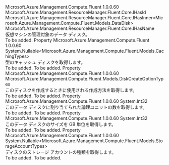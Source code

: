 <Type Name="IVirtualMachineDataDisk" FullName="Microsoft.Azure.Management.Compute.Fluent.IVirtualMachineDataDisk">
  <TypeSignature Language="C#" Value="public interface IVirtualMachineDataDisk : Microsoft.Azure.Management.ResourceManager.Fluent.Core.IHasId, Microsoft.Azure.Management.ResourceManager.Fluent.Core.IHasInner&lt;Microsoft.Azure.Management.Compute.Fluent.Models.DataDisk&gt;, Microsoft.Azure.Management.ResourceManager.Fluent.Core.IHasName" />
  <TypeSignature Language="ILAsm" Value=".class public interface auto ansi abstract IVirtualMachineDataDisk implements class Microsoft.Azure.Management.ResourceManager.Fluent.Core.IHasId, class Microsoft.Azure.Management.ResourceManager.Fluent.Core.IHasInner`1&lt;class Microsoft.Azure.Management.Compute.Fluent.Models.DataDisk&gt;, class Microsoft.Azure.Management.ResourceManager.Fluent.Core.IHasName" />
  <TypeSignature Language="DocId" Value="T:Microsoft.Azure.Management.Compute.Fluent.IVirtualMachineDataDisk" />
  <TypeSignature Language="VB.NET" Value="Public Interface IVirtualMachineDataDisk&#xA;Implements IHasId, IHasInner(Of DataDisk), IHasName" />
  <TypeSignature Language="F#" Value="type IVirtualMachineDataDisk = interface&#xA;    interface IHasInner&lt;DataDisk&gt;&#xA;    interface IHasName&#xA;    interface IHasId" />
  <AssemblyInfo>
    <AssemblyName>Microsoft.Azure.Management.Compute.Fluent</AssemblyName>
    <AssemblyVersion>1.0.0.60</AssemblyVersion>
  </AssemblyInfo>
  <Interfaces>
    <Interface>
      <InterfaceName>Microsoft.Azure.Management.ResourceManager.Fluent.Core.IHasId</InterfaceName>
    </Interface>
    <Interface>
      <InterfaceName>Microsoft.Azure.Management.ResourceManager.Fluent.Core.IHasInner&lt;Microsoft.Azure.Management.Compute.Fluent.Models.DataDisk&gt;</InterfaceName>
    </Interface>
    <Interface>
      <InterfaceName>Microsoft.Azure.Management.ResourceManager.Fluent.Core.IHasName</InterfaceName>
    </Interface>
  </Interfaces>
  <Docs>
    <summary>
            仮想マシンの管理対象のデータ ディスク。
            </summary>
    <remarks>To be added.</remarks>
  </Docs>
  <Members>
    <Member MemberName="CachingType">
      <MemberSignature Language="C#" Value="public Nullable&lt;Microsoft.Azure.Management.Compute.Fluent.Models.CachingTypes&gt; CachingType { get; }" />
      <MemberSignature Language="ILAsm" Value=".property instance valuetype System.Nullable`1&lt;valuetype Microsoft.Azure.Management.Compute.Fluent.Models.CachingTypes&gt; CachingType" />
      <MemberSignature Language="DocId" Value="P:Microsoft.Azure.Management.Compute.Fluent.IVirtualMachineDataDisk.CachingType" />
      <MemberSignature Language="VB.NET" Value="Public ReadOnly Property CachingType As Nullable(Of CachingTypes)" />
      <MemberSignature Language="F#" Value="member this.CachingType : Nullable&lt;Microsoft.Azure.Management.Compute.Fluent.Models.CachingTypes&gt;" Usage="Microsoft.Azure.Management.Compute.Fluent.IVirtualMachineDataDisk.CachingType" />
      <MemberType>Property</MemberType>
      <AssemblyInfo>
        <AssemblyName>Microsoft.Azure.Management.Compute.Fluent</AssemblyName>
        <AssemblyVersion>1.0.0.60</AssemblyVersion>
      </AssemblyInfo>
      <ReturnValue>
        <ReturnType>System.Nullable&lt;Microsoft.Azure.Management.Compute.Fluent.Models.CachingTypes&gt;</ReturnType>
      </ReturnValue>
      <Docs>
        <summary>
            型のキャッシュ ディスクを取得します。
            </summary>
        <value>To be added.</value>
        <remarks>To be added.</remarks>
      </Docs>
    </Member>
    <Member MemberName="CreationMethod">
      <MemberSignature Language="C#" Value="public Microsoft.Azure.Management.Compute.Fluent.Models.DiskCreateOptionTypes CreationMethod { get; }" />
      <MemberSignature Language="ILAsm" Value=".property instance valuetype Microsoft.Azure.Management.Compute.Fluent.Models.DiskCreateOptionTypes CreationMethod" />
      <MemberSignature Language="DocId" Value="P:Microsoft.Azure.Management.Compute.Fluent.IVirtualMachineDataDisk.CreationMethod" />
      <MemberSignature Language="VB.NET" Value="Public ReadOnly Property CreationMethod As DiskCreateOptionTypes" />
      <MemberSignature Language="F#" Value="member this.CreationMethod : Microsoft.Azure.Management.Compute.Fluent.Models.DiskCreateOptionTypes" Usage="Microsoft.Azure.Management.Compute.Fluent.IVirtualMachineDataDisk.CreationMethod" />
      <MemberType>Property</MemberType>
      <AssemblyInfo>
        <AssemblyName>Microsoft.Azure.Management.Compute.Fluent</AssemblyName>
        <AssemblyVersion>1.0.0.60</AssemblyVersion>
      </AssemblyInfo>
      <ReturnValue>
        <ReturnType>Microsoft.Azure.Management.Compute.Fluent.Models.DiskCreateOptionTypes</ReturnType>
      </ReturnValue>
      <Docs>
        <summary>
            このディスクを作成するときに使用される作成方法を取得します。
            </summary>
        <value>To be added.</value>
        <remarks>To be added.</remarks>
      </Docs>
    </Member>
    <Member MemberName="Lun">
      <MemberSignature Language="C#" Value="public int Lun { get; }" />
      <MemberSignature Language="ILAsm" Value=".property instance int32 Lun" />
      <MemberSignature Language="DocId" Value="P:Microsoft.Azure.Management.Compute.Fluent.IVirtualMachineDataDisk.Lun" />
      <MemberSignature Language="VB.NET" Value="Public ReadOnly Property Lun As Integer" />
      <MemberSignature Language="F#" Value="member this.Lun : int" Usage="Microsoft.Azure.Management.Compute.Fluent.IVirtualMachineDataDisk.Lun" />
      <MemberType>Property</MemberType>
      <AssemblyInfo>
        <AssemblyName>Microsoft.Azure.Management.Compute.Fluent</AssemblyName>
        <AssemblyVersion>1.0.0.60</AssemblyVersion>
      </AssemblyInfo>
      <ReturnValue>
        <ReturnType>System.Int32</ReturnType>
      </ReturnValue>
      <Docs>
        <summary>
            このデータ ディスクに割り当てられた論理ユニットの数を取得します。
            </summary>
        <value>To be added.</value>
        <remarks>To be added.</remarks>
      </Docs>
    </Member>
    <Member MemberName="Size">
      <MemberSignature Language="C#" Value="public int Size { get; }" />
      <MemberSignature Language="ILAsm" Value=".property instance int32 Size" />
      <MemberSignature Language="DocId" Value="P:Microsoft.Azure.Management.Compute.Fluent.IVirtualMachineDataDisk.Size" />
      <MemberSignature Language="VB.NET" Value="Public ReadOnly Property Size As Integer" />
      <MemberSignature Language="F#" Value="member this.Size : int" Usage="Microsoft.Azure.Management.Compute.Fluent.IVirtualMachineDataDisk.Size" />
      <MemberType>Property</MemberType>
      <AssemblyInfo>
        <AssemblyName>Microsoft.Azure.Management.Compute.Fluent</AssemblyName>
        <AssemblyVersion>1.0.0.60</AssemblyVersion>
      </AssemblyInfo>
      <ReturnValue>
        <ReturnType>System.Int32</ReturnType>
      </ReturnValue>
      <Docs>
        <summary>
            このデータ ディスクのサイズを GB 単位を取得します。
            </summary>
        <value>To be added.</value>
        <remarks>To be added.</remarks>
      </Docs>
    </Member>
    <Member MemberName="StorageAccountType">
      <MemberSignature Language="C#" Value="public Nullable&lt;Microsoft.Azure.Management.Compute.Fluent.Models.StorageAccountTypes&gt; StorageAccountType { get; }" />
      <MemberSignature Language="ILAsm" Value=".property instance valuetype System.Nullable`1&lt;valuetype Microsoft.Azure.Management.Compute.Fluent.Models.StorageAccountTypes&gt; StorageAccountType" />
      <MemberSignature Language="DocId" Value="P:Microsoft.Azure.Management.Compute.Fluent.IVirtualMachineDataDisk.StorageAccountType" />
      <MemberSignature Language="VB.NET" Value="Public ReadOnly Property StorageAccountType As Nullable(Of StorageAccountTypes)" />
      <MemberSignature Language="F#" Value="member this.StorageAccountType : Nullable&lt;Microsoft.Azure.Management.Compute.Fluent.Models.StorageAccountTypes&gt;" Usage="Microsoft.Azure.Management.Compute.Fluent.IVirtualMachineDataDisk.StorageAccountType" />
      <MemberType>Property</MemberType>
      <AssemblyInfo>
        <AssemblyName>Microsoft.Azure.Management.Compute.Fluent</AssemblyName>
        <AssemblyVersion>1.0.0.60</AssemblyVersion>
      </AssemblyInfo>
      <ReturnValue>
        <ReturnType>System.Nullable&lt;Microsoft.Azure.Management.Compute.Fluent.Models.StorageAccountTypes&gt;</ReturnType>
      </ReturnValue>
      <Docs>
        <summary>
            ディスクのストレージ アカウントの種類を取得します。
            </summary>
        <value>To be added.</value>
        <remarks>To be added.</remarks>
      </Docs>
    </Member>
  </Members>
</Type>
